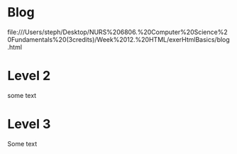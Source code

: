 # Blog
file:///Users/steph/Desktop/NURS%206806.%20Computer%20Science%20Fundamentals%20(3credits)/Week%2012.%20HTML/exerHtmlBasics/blog.html

# Level 2
some text

# Level 3
Some text

